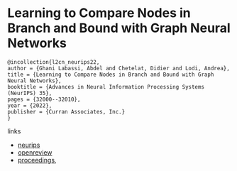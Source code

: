 # Learning to Compare Nodes in Branch and Bound with Graph Neural Networks

```
@incollection{l2cn_neurips22,
author = {Ghani Labassi, Abdel and Chetelat, Didier and Lodi, Andrea},
title = {Learning to Compare Nodes in Branch and Bound with Graph Neural Networks},
booktitle = {Advances in Neural Information Processing Systems (NeurIPS) 35},
pages = {32000--32010},
year = {2022},
publisher = {Curran Associates, Inc.}
}
```

links
- [neurips](https://nips.cc/Conferences/2022/Schedule?showEvent=52845)
- [openreview](https://openreview.net/forum?id=0VhrZPJXcTU)
- [proceedings](https://papers.nips.cc//paper_files/paper/2022/hash/cf5bb18807a3e9cfaaa51e667e18f807-Abstract-Conference.html),
